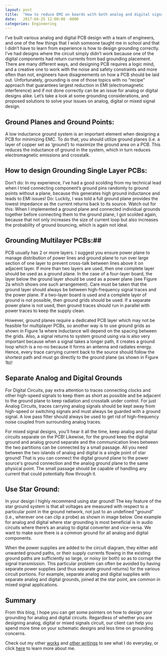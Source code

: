 ```yaml
---
layout: post
title:  "How to reduce EMI on boards with both analog and digital signal by grounding effectively!"
date:   2017-04-25 12:00:00 -0800
categories: Engineering
---
```


I’ve built various analog and digital PCB design with a team of engineers, and one of the few things that I wish someone taught me in school and that I didn’t have to learn from experience is how to design grounding correctly.  I’ve had designs where the circuit simply didn’t work because one of the digital components had return currents from bad grounding placement.  There are many different ways, and designing PCB requires a logic mind, and a creative one to work with the noise and safety constraints and more often than not, engineers have disagreements on how a PCB should be laid out.  Unfortunately, grounding is one of those topics with no “recipe” approach that guarantees largest reduction in EMI (electromagnetic interference) and if not done correctly can be an issue for analog or digital designs alike. Let’s take a look at some grounding considerations, and proposed solutions to solve your issues on analog, digital or mixed signal design.

## Ground Planes and Ground Points: ##

A low inductance ground system is an important element when designing a PCB for minimizing EMC. To do that, you should utilize ground planes (i.e. a layer of copper set as ‘ground’) to maximize the ground area on a PCB. This reduces the inductance of ground in the system, which in turn reduces electromagnetic emissions and crosstalk.

## How to design Grounding Single Layer PCBs: ##

Don’t do: In my experience,  I’ve had a good scolding from my technical lead when I tried connecting component’s ground pins randomly to ground points without a plane, because this generates high ground inductance and leads to EMI issues!
Do: Luckily, I was told a full ground plane provides the lowest impedance as the current returns back to its source.
Watch out for this: When I implemented a ground plane and connected individual grounds together before connecting them to the ground plane, I got scolded again, because that not only increases the size of current loop but also increases the probability of ground bouncing, which is again not ideal.   

## Grounding Multilayer PCBs:##

PCB usually has 2 or more layers. I suggest you ensure power plane to manage distribution of power lines and ground plane to run over large section of one layer to prevent cross-talk between lines above it on adjacent layer.  If more than two layers are used, then one complete layer should be used as a ground plane. In the case of a four-layer board, the layer below the ground layer should be used as a power plane (see Figure 2a which shows one such arrangement). Care must be taken that the ground layer should always be between high-frequency signal traces and the power plane. If a two-layer board is used and a complete layer of ground is not possible, then ground grids should be used. If a separate power plane is not used, then ground traces should run in parallel with power traces to keep the supply clean.

However, ground planes require a dedicated PCB layer which may not be feasible for multiplayer PCBs, so another way is to use ground grids as shown in Figure 1a where inductance will depend on the spacing between the grids. Also, a signal returns to system ground using via is also very important because when a signal takes a longer path, it creates a ground loop which is a no-no because it forms an antenna and radiates energy.  Hence, every trace carrying current back to the source should follow the shortest path and must go directly to the ground plane (as shown in Figure 1b)!

## Separate Analog and Digital Grounds ##

For Digital Circuits, pay extra attention to traces connecting clocks and other high-speed signals to keep them as short as possible and be adjacent to the ground plane to keep radiation and crosstalk under control.  For just Analog Circuits, traces carrying analog signals should be kept away from high-speed or switching signals and must always be guarded with a ground signal. A low pass filter should always be used to get rid of high-frequency noise coupled from surrounding analog traces.

For mixed signal designs, you’ll hear it all the time, keep analog and digital circuits separate on the PCB! Likewise, for the ground keep the digital ground and analog ground separate and the communication lines between the two partitions can be connected by a small passage. All you need between the two islands of analog and digital is a single point of star ground! That is you can connect the digital ground plane to the power source's ground connection and the analog ground plane to the same physical point. The small passage should be capable of handling any current that could potentially flow through it.


## Use Star Ground: ##
In your design I highly recommend using star ground! The key feature of the star ground system is that all voltages are measured with respect to a particular point in the ground network, not just to an undefined "ground" (i.e., wherever one can clip a probe) as shown in image below.  One example for analog and digital where star grounding is most beneficial is in audio circuits where there’s an analog to digital converter and vice-versa. We want to make sure there is a common ground for all analog and digital components.


When the power supplies are added to the circuit diagram, they either add unwanted ground paths, or their supply currents flowing in the existing ground paths are sufficiently so large, or noisy (or both) so as to corrupt the signal transmission. This particular problem can often be avoided by having separate power supplies (and thus separate ground returns) for the various circuit portions. For example, separate analog and digital supplies with separate analog and digital grounds, joined at the star point, are common in mixed signal applications.

## Summary ##
From this blog, I hope you can get some pointers on how to design your grounding for analog and digital circuits. Regardless of whether you are designing analog, digital or mixed signals circuit, our client can help you spend more time on your schematic designs and less time on grounding concerns.


Check out my other [works][business] and [other writings][blogs]  to see what I do everyday, or click [here][about] to learn more about me.

[blogs]: http://vincetallica.github.io/blogs
[about]: http://vincetallica.github.io/about
[business]:   https://vpakwong.github.io/
